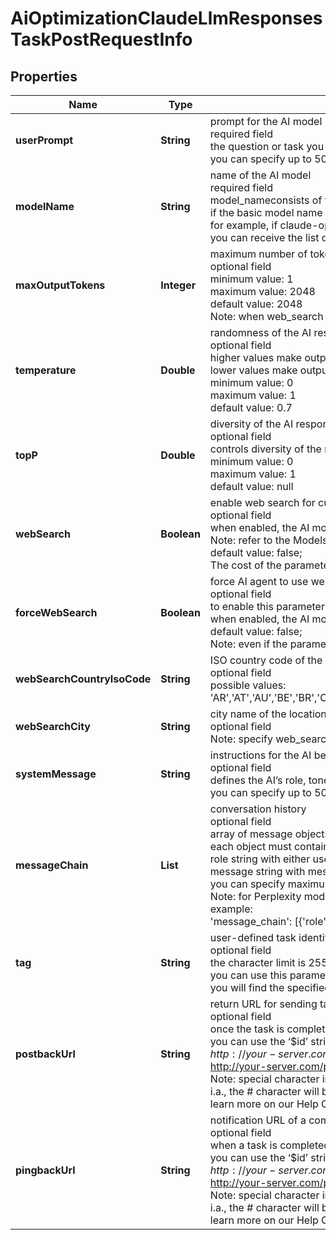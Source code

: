# AiOptimizationClaudeLlmResponsesTaskPostRequestInfo


## Properties

| Name | Type | Description | Notes |
|------------ | ------------- | ------------- | -------------|
**userPrompt** | **String** | prompt for the AI model<br>required field<br>the question or task you want to send to the AI model;<br>you can specify up to 500 characters in the user_prompt field |[optional]|
**modelName** | **String** | name of the AI model<br>required field<br>model_nameconsists of the actual model name and version name;<br>if the basic model name is specified, its latest version will be set by default;<br>for example, if claude-opus-4-0 is specified, the claude-opus-4-20250514 will be set as model_name automatically;<br>you can receive the list of available LLM models by making a separate request to the https://api.dataforseo.com/v3/ai_optimization/claude/llm_responses/models |[optional]|
**maxOutputTokens** | **Integer** | maximum number of tokens in the AI response<br>optional field<br>minimum value: 1<br>maximum value: 2048<br>default value: 2048<br>Note: when web_search is set to true, the output token count may exceed the specified max_output_tokens limit |[optional]|
**temperature** | **Double** | randomness of the AI response<br>optional field<br>higher values make output more diverse;<br>lower values make output more focused;<br>minimum value: 0<br>maximum value: 1<br>default value: 0.7 |[optional]|
**topP** | **Double** | diversity of the AI response<br>optional field<br>controls diversity of the response by limiting token selection;<br>minimum value: 0<br>maximum value: 1<br>default value: null |[optional]|
**webSearch** | **Boolean** | enable web search for current information<br>optional field<br>when enabled, the AI model can access and cite current web information;<br>Note: refer to the Models endpoint for a list of models that support web_search;<br>default value: false;<br>The cost of the parameter can be calculated on the Pricing page |[optional]|
**forceWebSearch** | **Boolean** | force AI agent to use web search<br>optional field<br>to enable this parameter, web_search must also be enabled;<br>when enabled, the AI model is forced to access and cite current web information;<br>default value: false;<br>Note: even if the parameter is set to true, there is no guarantee web sources will be cited in the response |[optional]|
**webSearchCountryIsoCode** | **String** | ISO country code of the location<br>optional field<br>possible values: 'AR','AT','AU','BE','BR','CA','CH','CL','CN','DE','DK','ES','FI','FR','GB','HK','ID','IN','IT','JP','KR','MX','MY','NL','NO','NZ','PH','PL','PT','RU','SA','SE','TR','TW','US','ZA' |[optional]|
**webSearchCity** | **String** | city name of the location<br>optional field<br>Note: specify web_search_country_iso_code to use this parameter |[optional]|
**systemMessage** | **String** | instructions for the AI behaviour<br>optional field<br>defines the AI’s role, tone, or specific behavior;<br>you can specify up to 500 characters in the system_message field |[optional]|
**messageChain** | **List<LlmMessageChainItem>** | conversation history<br>optional field<br>array of message objects representing previous conversation turns;<br>each object must contain:<br>role string with either user or ai role;<br>message string with message content (max 500 characters);<br>you can specify maximum of 10 message objects in the array;<br>Note: for Perplexity models, messages must strictly alternate between user and AI roles (user → ai);<br>example:<br>'message_chain': [{'role':'user','message':'Hello, what’s up?'},{'role':'ai','message':'Hello! I’m doing well, thank you. How can I assist you today?'}] |[optional]|
**tag** | **String** | user-defined task identifier<br>optional field<br>the character limit is 255<br>you can use this parameter to identify the task and match it with the result<br>you will find the specified tag value in the data array of the response |[optional]|
**postbackUrl** | **String** | return URL for sending task results<br>optional field<br>once the task is completed, we will send a POST request with its results compressed in the gzip format to the postback_url you specified<br>you can use the ‘$id’ string as a $id variable and ‘$tag’ as urlencoded $tag variable. We will set the necessary values before sending the request.<br>example:<br>http://your-server.com/postbackscript?id=$id<br>http://your-server.com/postbackscript?id=$id&tag=$tag<br>Note: special character in postback_url will be urlencoded;<br>i.a., the # character will be encoded into %23<br>learn more on our Help Center |[optional]|
**pingbackUrl** | **String** | notification URL of a completed task<br>optional field<br>when a task is completed we will notify you by GET request sent to the URL you have specified<br>you can use the ‘$id’ string as a $id variable and ‘$tag’ as urlencoded $tag variable. We will set the necessary values before sending the request<br>example:<br>http://your-server.com/pingscript?id=$id<br>http://your-server.com/pingscript?id=$id&tag=$tag<br>Note: special character in pingback_url will be urlencoded;<br>i.a., the # character will be encoded into %23<br>learn more on our Help Center |[optional]|